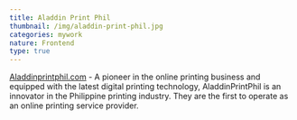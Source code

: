 ```yaml
---
title: Aladdin Print Phil
thumbnail: /img/aladdin-print-phil.jpg
categories: mywork
nature: Frontend
type: true
---
```

[Aladdinprintphil.com](https://www.aladdinprintphil.com) - A pioneer in the online printing business and equipped with the latest digital printing technology, AladdinPrintPhil is an innovator in the Philippine printing industry. They are the first to operate as an online printing service provider.
